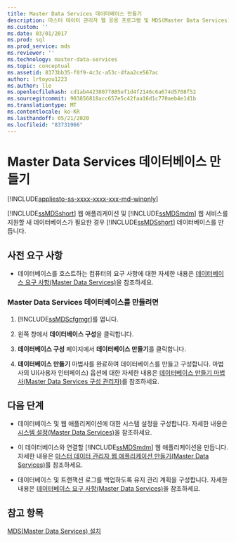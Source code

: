 ```yaml
---
title: Master Data Services 데이터베이스 만들기
description: 마스터 데이터 관리자 웹 응용 프로그램 및 MDS(Master Data Services) 웹 서비스를 지원 하기 위해 새 데이터베이스가 필요할 때 MDS(Master Data Services) 데이터베이스를 만듭니다.
ms.custom: ''
ms.date: 03/01/2017
ms.prod: sql
ms.prod_service: mds
ms.reviewer: ''
ms.technology: master-data-services
ms.topic: conceptual
ms.assetid: 8373bb35-f0f9-4c3c-a53c-dfaa2ce567ac
author: lrtoyou1223
ms.author: lle
ms.openlocfilehash: cd1ab44238077885ef1d4f2146c6a674d5708f52
ms.sourcegitcommit: 903856818acc657e5c42faa16d1c770aeb4e1d1b
ms.translationtype: MT
ms.contentlocale: ko-KR
ms.lasthandoff: 05/21/2020
ms.locfileid: "83731966"
---
```

# <a name="create-a-master-data-services-database"></a>Master Data Services 데이터베이스 만들기

[!INCLUDE[appliesto-ss-xxxx-xxxx-xxx-md-winonly](../../includes/appliesto-ss-xxxx-xxxx-xxx-md-winonly.md)]

  [!INCLUDE[ssMDSshort](../../includes/ssmdsshort-md.md)] 웹 애플리케이션 및 [!INCLUDE[ssMDSmdm](../../includes/ssmdsmdm-md.md)] 웹 서비스를 지원할 새 데이터베이스가 필요한 경우 [!INCLUDE[ssMDSshort](../../includes/ssmdsshort-md.md)] 데이터베이스를 만듭니다.  
  
## <a name="prerequisites"></a>사전 요구 사항  
  
-   데이터베이스를 호스트하는 컴퓨터의 요구 사항에 대한 자세한 내용은 [데이터베이스 요구 사항&#40;Master Data Services&#41;](../../master-data-services/install-windows/database-requirements-master-data-services.md)을 참조하세요.  
  
### <a name="to-create-a-master-data-services-database"></a>Master Data Services 데이터베이스를 만들려면  
  
1.  [!INCLUDE[ssMDScfgmgr](../../includes/ssmdscfgmgr-md.md)]를 엽니다.  
  
2.  왼쪽 창에서 **데이터베이스 구성**을 클릭합니다.  
  
3.  **데이터베이스 구성** 페이지에서 **데이터베이스 만들기**를 클릭합니다.  
  
4.  **데이터베이스 만들기** 마법사를 완료하여 데이터베이스를 만들고 구성합니다. 마법사의 UI(사용자 인터페이스) 옵션에 대한 자세한 내용은 [데이터베이스 만들기 마법사&#40;Master Data Services 구성 관리자&#41;](../../master-data-services/create-database-wizard-master-data-services-configuration-manager.md)를 참조하세요.  
  
## <a name="next-steps"></a>다음 단계  
  
-   데이터베이스 및 웹 애플리케이션에 대한 시스템 설정을 구성합니다. 자세한 내용은 [시스템 설정&#40;Master Data Services&#41;](../../master-data-services/system-settings-master-data-services.md)을 참조하세요.  
  
-   이 데이터베이스와 연결할 [!INCLUDE[ssMDSmdm](../../includes/ssmdsmdm-md.md)] 웹 애플리케이션을 만듭니다. 자세한 내용은 [마스터 데이터 관리자 웹 애플리케이션 만들기&#40;Master Data Services&#41;](../../master-data-services/install-windows/create-a-master-data-manager-web-application-master-data-services.md)를 참조하세요.  
  
-   데이터베이스 및 트랜잭션 로그를 백업하도록 유지 관리 계획을 구성합니다. 자세한 내용은 [데이터베이스 요구 사항&#40;Master Data Services&#41;](../../master-data-services/install-windows/database-requirements-master-data-services.md)을 참조하세요.  
  
## <a name="see-also"></a>참고 항목  
 [MDS(Master Data Services) 설치](../../master-data-services/install-windows/install-master-data-services.md)  
  
  
